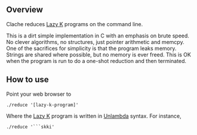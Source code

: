 ## Overview

Clache reduces [Lazy K](http://homepages.cwi.nl/~tromp/cl/lazy-k.html)
programs on the command line.

This is a dirt simple implementation in C with an emphasis on brute
speed. No clever algorithms, no structures, just pointer arithmetic
and memcpy. One of the sacrifices for simplicity is that the program
leaks memory. Strings are shared where possible, but no memory is
ever freed. This is OK when the program is run to do a one-shot
reduction and then terminated.

## How to use

Point your web browser to

    ./reduce '[lazy-k-program]'

Where the [Lazy K](http://homepages.cwi.nl/~tromp/cl/lazy-k.html)
program is written in
[Unlambda](http://www.madore.org/~david/programs/unlambda/) syntax.
For instance,

	./reduce '```skki'

